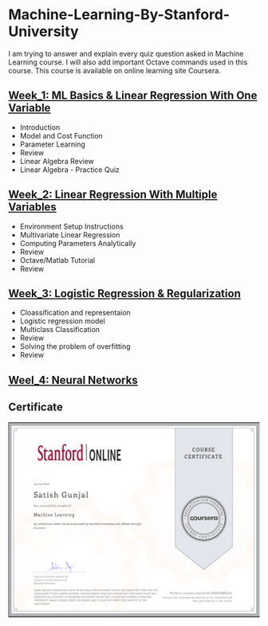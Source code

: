 
# Machine-Learning-By-Stanford-University
I am trying to answer and explain every quiz question asked in Machine Learning course. I will also add important Octave commands used in this course. This course is available on online learning site Coursera.

## [Week_1: ML Basics & Linear Regression With One Variable](Week_1)

- Introduction
- Model and Cost Function
- Parameter Learning
- Review
- Linear Algebra Review
- Linear Algebra - Practice Quiz


## [Week_2: Linear Regression With Multiple Variables](Week_2)
- Environment Setup Instructions
- Multivariate Linear Regression
- Computing Parameters Analytically 
- Review 
- Octave/Matlab Tutorial
- Review

## [Week_3: Logistic Regression & Regularization](Week_3)

- Cloassification and representaion
- Logistic regression model
- Multiclass Classification
- Review
- Solving the problem of overfitting
- Review

## [Weel_4: Neural Networks](Week_4)

## Certificate
<img src="Certificate- Coursera 3YQLFAXP5LL7.png" width="700">





                 
